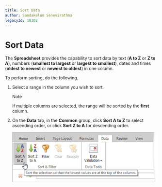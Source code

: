```yaml
---
title: Sort Data
author: Sandakelum Senevirathna
legacyId: 18302
---
```

# Sort Data
The **Spreadsheet** provides the capability to sort data by text (**A to Z** or **Z to A**), numbers (**smallest to largest** or **largest to smallest**), dates and times (**oldest to newest** or **newest to oldest**) in one column.

To perform sorting, do the following.
1. Select a range in the column you wish to sort.
	
	> [!NOTE]
	> If multiple columns are selected, the range will be sorted by the **first** column.
2. On the **Data** tab, in the **Common** group, click **Sort A to Z** to select ascending order, or click **Sort Z to A** for descending order.
	
	![EUD_ASPxSpreadsheet_Data_Sort](../../../images/img26347.png)